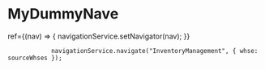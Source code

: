 # MyDummyNave

 ref={(nav) => {
            navigationService.setNavigator(nav);
          }}
          
          
          
          
                navigationService.navigate("InventoryManagement", { whse: sourceWhses });
